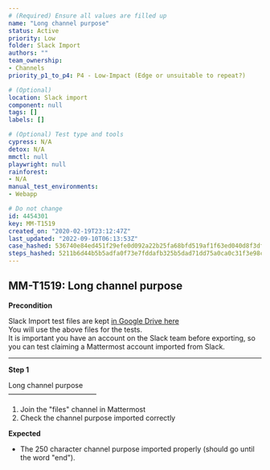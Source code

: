 ```yaml
---
# (Required) Ensure all values are filled up
name: "Long channel purpose"
status: Active
priority: Low
folder: Slack Import
authors: ""
team_ownership: 
- Channels
priority_p1_to_p4: P4 - Low-Impact (Edge or unsuitable to repeat?)

# (Optional)
location: Slack import
component: null
tags: []
labels: []

# (Optional) Test type and tools
cypress: N/A
detox: N/A
mmctl: null
playwright: null
rainforest: 
- N/A
manual_test_environments: 
- Webapp

# Do not change
id: 4454301
key: MM-T1519
created_on: "2020-02-19T23:12:47Z"
last_updated: "2022-09-10T06:13:53Z"
case_hashed: 536740e84ed451f29efe0d092a22b25fa68bfd519af1f63ed040d8f3df6a22865cda791b4af0a3a8ee7bec1d86d1d350
steps_hashed: 5211b6d44b5b5adfa0f73e7fddafb325b5dad71dd75a0ca0c31f3e98c04b29c3f6328a91c1b4449aa1b359a9d8c764c3
---
```


<!-- (Auto-generated) Based on frontmatter's "key" and "name" -->

## MM-T1519: Long channel purpose

**Precondition**

Slack Import test files are kept [in Google Drive here](https://drive.google.com/drive/folders/19y2KC_tcqJZa-BDucvpdmsNdBqy-UL8Q)\
You will use the above files for the tests.\
It is important you have an account on the Slack team before exporting, so you can test claiming a Mattermost account imported from Slack.

---

**Step 1**

Long channel purpose\
–––––––––––––––––––––––––

1. Join the "files" channel in Mattermost
2. Check the channel purpose imported correctly

**Expected**

- The 250 character channel purpose imported properly (should go until the word "end").
